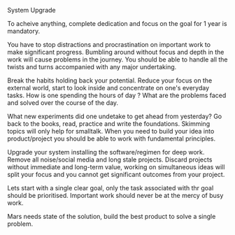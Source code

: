 System Upgrade 

To acheive anything, complete dedication and focus on the goal for 1 year is mandatory. 

You have to stop distractions and procrastination on important work to make significant progress.
Bumbling around without focus and depth in the work will cause problems in the journey. You should be able to handle all the twists and turns accompanied with any major undertaking. 

Break the habits holding back your potential. Reduce your focus on the external world, start to look inside and concentrate on one's everyday tasks. How is one spending the hours of day ? 
What are the problems faced and solved over the course of the day. 

What new experiments did one undetake to get ahead from yesterday? 
Go back to the books, read, practice and write the foundations. Skimming topics will only help for smalltalk. When you need to build your idea into product/project you should be able to work with fundamental principles.

Upgrade your system installing the software/regimen for deep work. Remove all noise/social media and long stale projects.  Discard projects without immediate and long-term value, working on simultaneous ideas will split your focus and you cannot get significant outcomes from your 
project.

Lets start with a single clear goal, only the task associated with thr goal should be prioritised. 
Important work should never be at the mercy of busy work.

Mars needs state of the solution,  build the best product to solve a single problem. 
